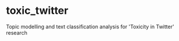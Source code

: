 # toxic_twitter
Topic modelling and text classification analysis for 'Toxicity in Twitter' research
